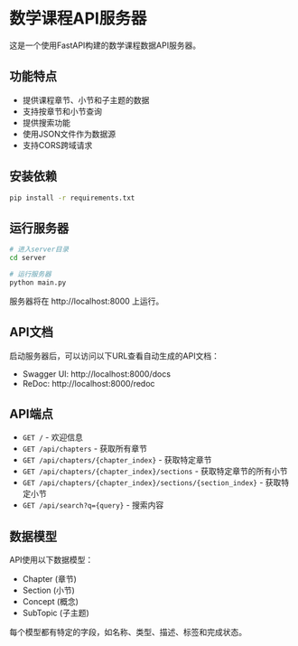 # 数学课程API服务器

这是一个使用FastAPI构建的数学课程数据API服务器。

## 功能特点

- 提供课程章节、小节和子主题的数据
- 支持按章节和小节查询
- 提供搜索功能
- 使用JSON文件作为数据源
- 支持CORS跨域请求

## 安装依赖

```bash
pip install -r requirements.txt
```

## 运行服务器

```bash
# 进入server目录
cd server

# 运行服务器
python main.py
```

服务器将在 http://localhost:8000 上运行。

## API文档

启动服务器后，可以访问以下URL查看自动生成的API文档：

- Swagger UI: http://localhost:8000/docs
- ReDoc: http://localhost:8000/redoc

## API端点

- `GET /` - 欢迎信息
- `GET /api/chapters` - 获取所有章节
- `GET /api/chapters/{chapter_index}` - 获取特定章节
- `GET /api/chapters/{chapter_index}/sections` - 获取特定章节的所有小节
- `GET /api/chapters/{chapter_index}/sections/{section_index}` - 获取特定小节
- `GET /api/search?q={query}` - 搜索内容

## 数据模型

API使用以下数据模型：

- Chapter (章节)
- Section (小节)
- Concept (概念)
- SubTopic (子主题)

每个模型都有特定的字段，如名称、类型、描述、标签和完成状态。 